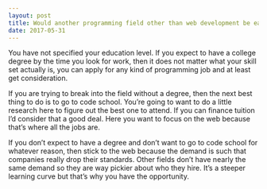 ```yaml
---
layout: post
title: Would another programming field other than web development be easier to make my way into the industry?
date: 2017-05-31
---
```


<p>You have not specified your education level. If you expect to have a college degree by the time you look for work, then it does not matter what your skill set actually is, you can apply for any kind of programming job and at least get consideration.</p><p>If you are trying to break into the field without a degree, then the next best thing to do is to go to code school. You’re going to want to do a little research here to figure out the best one to attend. If you can finance tuition I’d consider that a good deal. Here you want to focus on the web because that’s where all the jobs are.</p><p>If you don’t expect to have a degree and don’t want to go to code school for whatever reason, then stick to the web because the demand is such that companies really drop their standards. Other fields don’t have nearly the same demand so they are way pickier about who they hire. It’s a steeper learning curve but that’s why you have the opportunity.</p>
